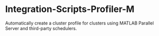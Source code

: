 # Integration-Scripts-Profiler-M
Automatically create a cluster profile for clusters using MATLAB Parallel Server and third-party schedulers.
